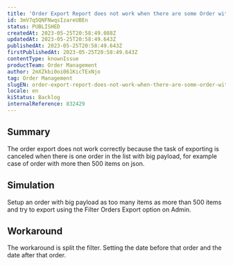 ```yaml
---
title: 'Order Export Report does not work when there are some Order with big payload on the list'
id: 3mV7q5QNFNwqsIzareUBEn
status: PUBLISHED
createdAt: 2023-05-25T20:58:49.088Z
updatedAt: 2023-05-25T20:58:49.643Z
publishedAt: 2023-05-25T20:58:49.643Z
firstPublishedAt: 2023-05-25T20:58:49.643Z
contentType: knownIssue
productTeam: Order Management
author: 2mXZkbi0oi061KicTExNjo
tag: Order Management
slugEN: order-export-report-does-not-work-when-there-are-some-order-with-big-payload-on-the-list
locale: en
kiStatus: Backlog
internalReference: 832429
---
```


## Summary


The order export does not work correctly because the task of exporting is canceled when there is one order in the list with big payload, for example case of order with more then 500 items on json.


##

## Simulation


Setup an order with big payload as too many items as more than 500 items and try to export using the Filter Orders Export option on Admin.


##

## Workaround


The workaround is split the filter. Setting the date before that order and the date after that order.





